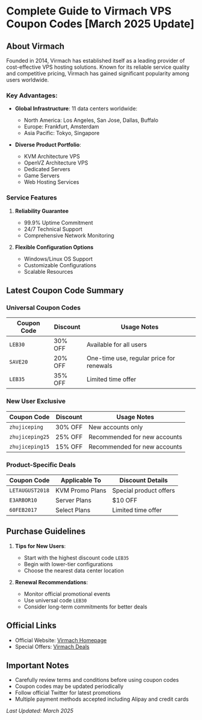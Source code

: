 # Complete Guide to Virmach VPS Coupon Codes [March 2025 Update]

## About Virmach

Founded in 2014, Virmach has established itself as a leading provider of cost-effective VPS hosting solutions. Known for its reliable service quality and competitive pricing, Virmach has gained significant popularity among users worldwide.

### Key Advantages:

- **Global Infrastructure**: 11 data centers worldwide:
  - North America: Los Angeles, San Jose, Dallas, Buffalo
  - Europe: Frankfurt, Amsterdam
  - Asia Pacific: Tokyo, Singapore
  
- **Diverse Product Portfolio**:
  - KVM Architecture VPS
  - OpenVZ Architecture VPS
  - Dedicated Servers
  - Game Servers
  - Web Hosting Services

### Service Features

1. **Reliability Guarantee**
   - 99.9% Uptime Commitment
   - 24/7 Technical Support
   - Comprehensive Network Monitoring

2. **Flexible Configuration Options**
   - Windows/Linux OS Support
   - Customizable Configurations
   - Scalable Resources

## Latest Coupon Code Summary

### Universal Coupon Codes
| Coupon Code | Discount | Usage Notes |
|-------------|----------|-------------|
| `LEB30` | 30% OFF | Available for all users |
| `SAVE20` | 20% OFF | One-time use, regular price for renewals |
| `LEB35` | 35% OFF | Limited time offer |

### New User Exclusive
| Coupon Code | Discount | Usage Notes |
|-------------|----------|-------------|
| `zhujiceping` | 30% OFF | New accounts only |
| `zhujiceping25` | 25% OFF | Recommended for new accounts |
| `zhujiceping15` | 15% OFF | Recommended for new accounts |

### Product-Specific Deals
| Coupon Code | Applicable To | Discount Details |
|-------------|---------------|------------------|
| `LETAUGUST2018` | KVM Promo Plans | Special product offers |
| `E3ARBOR10` | Server Plans | $10 OFF |
| `60FEB2017` | Select Plans | Limited time offer |

## Purchase Guidelines

1. **Tips for New Users**:
   - Start with the highest discount code `LEB35`
   - Begin with lower-tier configurations
   - Choose the nearest data center location

2. **Renewal Recommendations**:
   - Monitor official promotional events
   - Use universal code `LEB30`
   - Consider long-term commitments for better deals

## Official Links

- Official Website: [Virmach Homepage](https://billing.virmach.com/aff.php?aff=2385&gid=1)
- Special Offers: [Virmach Deals](https://billing.virmach.com/aff.php?aff=2385&url=virmach.com/special-offers)

## Important Notes

- Carefully review terms and conditions before using coupon codes
- Coupon codes may be updated periodically
- Follow official Twitter for latest promotions
- Multiple payment methods accepted including Alipay and credit cards

*Last Updated: March 2025* 